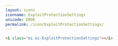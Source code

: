 ```yaml
---
layout: icons
iconname: ExploitProtectionSettings
unicode: EB9E
permalink: /icon/ExploitProtectionSettings/
---
```


``` html
<i class="mi mi-ExploitProtectionSettings"></i>
```
